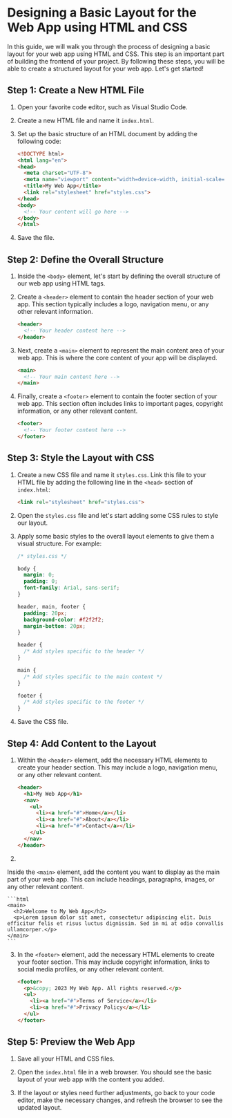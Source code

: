 # Designing a Basic Layout for the Web App using HTML and CSS

In this guide, we will walk you through the process of designing a basic layout for your web app using HTML and CSS. This step is an important part of building the frontend of your project. By following these steps, you will be able to create a structured layout for your web app. Let's get started!

## Step 1: Create a New HTML File

1. Open your favorite code editor, such as Visual Studio Code.

2. Create a new HTML file and name it `index.html`.

3. Set up the basic structure of an HTML document by adding the following code:

    ```html
    <!DOCTYPE html>
    <html lang="en">
    <head>
      <meta charset="UTF-8">
      <meta name="viewport" content="width=device-width, initial-scale=1.0">
      <title>My Web App</title>
      <link rel="stylesheet" href="styles.css">
    </head>
    <body>
      <!-- Your content will go here -->
    </body>
    </html>
    ```

4. Save the file.

## Step 2: Define the Overall Structure

1. Inside the `<body>` element, let's start by defining the overall structure of our web app using HTML tags.

2. Create a `<header>` element to contain the header section of your web app. This section typically includes a logo, navigation menu, or any other relevant information.

    ```html
    <header>
      <!-- Your header content here -->
    </header>
    ```

3. Next, create a `<main>` element to represent the main content area of your web app. This is where the core content of your app will be displayed.

    ```html
    <main>
      <!-- Your main content here -->
    </main>
    ```

4. Finally, create a `<footer>` element to contain the footer section of your web app. This section often includes links to important pages, copyright information, or any other relevant content.

    ```html
    <footer>
      <!-- Your footer content here -->
    </footer>
    ```

## Step 3: Style the Layout with CSS

1. Create a new CSS file and name it `styles.css`. Link this file to your HTML file by adding the following line in the `<head>` section of `index.html`:
    
    ```html
    <link rel="stylesheet" href="styles.css">
    ```

2. Open the `styles.css` file and let's start adding some CSS rules to style our layout.

3. Apply some basic styles to the overall layout elements to give them a visual structure. For example:

    ```css
    /* styles.css */
    
    body {
      margin: 0;
      padding: 0;
      font-family: Arial, sans-serif;
    }
    
    header, main, footer {
      padding: 20px;
      background-color: #f2f2f2;
      margin-bottom: 20px;
    }
    
    header {
      /* Add styles specific to the header */
    }
    
    main {
      /* Add styles specific to the main content */
    }
    
    footer {
      /* Add styles specific to the footer */
    }
    ```

4. Save the CSS file.

## Step 4: Add Content to the Layout

1. Within the `<header>` element, add the necessary HTML elements to create your header section. This may include a logo, navigation menu, or any other relevant content.

    ```html
    <header>
      <h1>My Web App</h1>
      <nav>
        <ul>
          <li><a href="#">Home</a></li>
          <li><a href="#">About</a></li>
          <li><a href="#">Contact</a></li>
        </ul>
      </nav>
    </header>
    ```

2.

 Inside the `<main>` element, add the content you want to display as the main part of your web app. This can include headings, paragraphs, images, or any other relevant content.

    ```html
    <main>
      <h2>Welcome to My Web App</h2>
      <p>Lorem ipsum dolor sit amet, consectetur adipiscing elit. Duis efficitur felis et risus luctus dignissim. Sed in mi at odio convallis ullamcorper.</p>
    </main>
    ```

3. In the `<footer>` element, add the necessary HTML elements to create your footer section. This may include copyright information, links to social media profiles, or any other relevant content.

    ```html
    <footer>
      <p>&copy; 2023 My Web App. All rights reserved.</p>
      <ul>
        <li><a href="#">Terms of Service</a></li>
        <li><a href="#">Privacy Policy</a></li>
      </ul>
    </footer>
    ```

## Step 5: Preview the Web App

1. Save all your HTML and CSS files.

2. Open the `index.html` file in a web browser. You should see the basic layout of your web app with the content you added.

3. If the layout or styles need further adjustments, go back to your code editor, make the necessary changes, and refresh the browser to see the updated layout.


